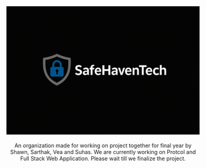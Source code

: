 <img src="images/banner.png">
<br>
<br>
<center>An organization made for working on project together for final year by Shawn, Sarthak, Vea and Suhas. We are currently working on Protcol and Full Stack Web Application. Please wait till we finalize the project.</center>
